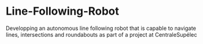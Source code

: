 # Line-Following-Robot
Developping an autonomous line following robot that is capable to navigate lines, intersections and roundabouts as part of a project at CentraleSupélec
